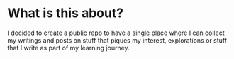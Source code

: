 # What is this about?
I decided to create a public repo to have a single place where I can collect my writings and posts on stuff that piques my interest, explorations or stuff that I write as part of my learning journey.

